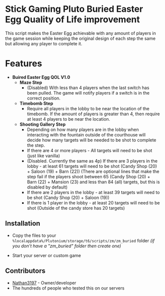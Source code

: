 # Stick Gaming Pluto Buried Easter Egg Quality of Life improvement
This script makes the Easter Egg achievable with any amount of players in the game session while keeping the original design of each step the same but allowing any player to complete it.


# Features
-	**Buired Easter Egg QOL V1.0**
	- **Maze Step**
        - (Disabled) With less than 4 players when the last switch has been pulled. The game will notify players if a switch is in the correct position.
	- **Timebomb Step**
        - Require all players in the lobby to be near the location of the timebomb. If the amount of players is greater than 4, then require at least 4 players to be near the location.
    - **Shooting Gallery Step**
        - Depending on how many players are in the lobby when interacting with the fountain outside of the courthouse will decide how many targets will be needed to be shot to complete the step.
        - If there are 4 or more players - All targets will need to be shot (just like vanilla)
        - (Disabled. Currently the same as 4p) If there are 3 players in the lobby - at least 61 targets will need to be shot (Candy Shop (20) + Saloon (19) + Barn (22)) (There are optional lines that make the step fail if the players shoot between 65 (Candy Shop (20) + Barn (22) + Mansion (23) and less than 84 (all) targets, but this is disabled by default)
        - If there are 2 players in the lobby - at least 39 targets will need to be shot (Candy Shop (20) + Saloon (19))
        - If there is 1 player in the lobby - at least 20 targets will need to be shot (Outside of the candy store has 20 targets)

## Installation
- Copy the files to your `%localappdata%/Plutonium/storage/t6/scripts/zm/zm_buried` folder _(if you don't have a "zm_buried" folder then create one)_

- Start your server or custom game


## Contributors
-	[Nathan3197](https://twitter.com/nathan3197) - Owner/developer
-   The hundreds of people who tested this on our servers
